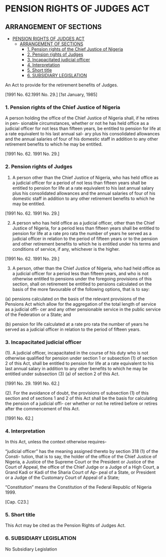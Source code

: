 # PENSION RIGHTS OF JUDGES ACT

## ARRANGEMENT OF SECTIONS

- [PENSION RIGHTS OF JUDGES ACT](#pension-rights-of-judges-act)
  - [ARRANGEMENT OF SECTIONS](#arrangement-of-sections)
    - [1. Pension rights of the Chief Justice of Nigeria](#1-pension-rights-of-the-chief-justice-of-nigeria)
    - [2. Pension rights of Judges](#2-pension-rights-of-judges)
    - [3. Incapacitated judicial officer](#3-incapacitated-judicial-officer)
    - [4. Interpretation](#4-interpretation)
    - [5. Short title](#5-short-title)
    - [6. SUBSIDIARY LEGISLATION](#6-subsidiary-legislation)

An Act to provide for the retirement benefits of Judges.

[1991 No. 62.1991 No. 29.] [1st January, 1985]

### 1. Pension rights of the Chief Justice of Nigeria

A person holding the office of the Chief Justice of Nigeria shall, if he retires in pen-
sionable circumstances, whether or not he has held office as a judicial officer for not less
than fifteen years, be entitled to pension for life at a rate equivalent to his last annual sal-
ary plus his consolidated allowances and the annual salaries of four of his domestic staff
in addition to any other retirement benefits to which he may be entitled.

[1991 No. 62. 1991 No. 29.]

### 2. Pension rights of Judges

1. A person other than the Chief Justice of Nigeria, who has held office as a judicial officer for a period of not less than fifteen years shall be entitled to pension for life at a rate equivalent to his last annual salary plus his consolidated allowances and the annual salaries of four of his domestic staff in addition to any other retirement benefits to which he may be entitled.

[1991 No. 62. 1991 No. 29.]

2. A person who has held office as a judicial officer, other than the Chief Justice of Nigeria, for a period less than fifteen years shall be entitled to pension for life at a rate pro rata the number of years he served as a judicial officer in relation to the period of fifteen years or to the pension and other retirement benefits to which he is entitled under his terms and conditions of service, if any, whichever is the higher.

[1991 No. 62. 1991 No. 29.]

3. A person, other than the Chief Justice of Nigeria, who had held office as a judicial officer for a period less than fifteen years, and who is not otherwise entitled to pensions under the foregoing provisions of this section, shall on retirement be entitled to pensions calculated on the basis of the more favourable of the following options, that is to say:

  (a) pensions calculated on the basis of the relevant provisions of the Pensions Act
which allow for the aggregation of the total length of service as a judicial offi-
cer and any other pensionable service in the public service of the Federation or
a State; and

  (b) pension for life calculated at a rate pro rata the number of years he served as a
judicial officer in relation to the period of fifteen years.

### 3. Incapacitated judicial officer

(1).  A judicial officer, incapacitated in the course of his duty who is not otherwise
qualified for pension under section 1 or subsection (1) of section 2 of this Act, shall be
entitled to pension for life at a rate equivalent to his last annual salary in addition to any
other benefits to which he may be entitled under subsection (3) (a) of section 2 of this
Act.

[1991 No. 29. 1991 No. 62.]

(2). For the avoidance of doubt, the provisions of subsection (1) of this section and of
sections 1 and 2 of this Act shall be the basis for calculating the pension of a judicial offi-
cer whether or not he retired before or retires after the commencement of this Act.

[1991 No. 62.]

### 4. Interpretation

In this Act, unless the context otherwise requires-

“judicial officer” has the meaning assigned thereto by section 318 (1) of the Consti-
tution, that is to say, the holder of the office of the Chief Justice of Nigeria, a Justice of
the Supreme Court or the President or Justice of the Court of Appeal, the office of the
Chief Judge or a Judge of a High Court, a Grand Kadi or Kadi of the Sharia Court of Ap-
peal of a State, or President or a Judge of the Customary Court of Appeal of a State;

“Constitution” means the Constitution of the Federal Republic of Nigeria 1999.

[Cap. C23.]

### 5. Short title

This Act may be cited as the Pension Rights of Judges Act.

### 6. SUBSIDIARY LEGISLATION

   No Subsidiary Legislation
